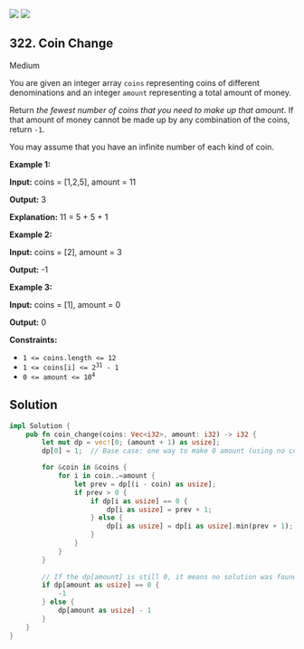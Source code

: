 [![](https://img.shields.io/github/stars/javadev/LeetCode-in-All?label=Stars&style=flat-square)](https://github.com/javadev/LeetCode-in-All)
[![](https://img.shields.io/github/forks/javadev/LeetCode-in-All?label=Fork%20me%20on%20GitHub%20&style=flat-square)](https://github.com/javadev/LeetCode-in-All/fork)

## 322\. Coin Change

Medium

You are given an integer array `coins` representing coins of different denominations and an integer `amount` representing a total amount of money.

Return _the fewest number of coins that you need to make up that amount_. If that amount of money cannot be made up by any combination of the coins, return `-1`.

You may assume that you have an infinite number of each kind of coin.

**Example 1:**

**Input:** coins = [1,2,5], amount = 11

**Output:** 3

**Explanation:** 11 = 5 + 5 + 1

**Example 2:**

**Input:** coins = [2], amount = 3

**Output:** -1

**Example 3:**

**Input:** coins = [1], amount = 0

**Output:** 0

**Constraints:**

*   `1 <= coins.length <= 12`
*   <code>1 <= coins[i] <= 2<sup>31</sup> - 1</code>
*   <code>0 <= amount <= 10<sup>4</sup></code>

## Solution

```rust
impl Solution {
    pub fn coin_change(coins: Vec<i32>, amount: i32) -> i32 {
        let mut dp = vec![0; (amount + 1) as usize];
        dp[0] = 1;  // Base case: one way to make 0 amount (using no coins)

        for &coin in &coins {
            for i in coin..=amount {
                let prev = dp[(i - coin) as usize];
                if prev > 0 {
                    if dp[i as usize] == 0 {
                        dp[i as usize] = prev + 1;
                    } else {
                        dp[i as usize] = dp[i as usize].min(prev + 1);
                    }
                }
            }
        }
        
        // If the dp[amount] is still 0, it means no solution was found
        if dp[amount as usize] == 0 {
            -1
        } else {
            dp[amount as usize] - 1
        }
    }
}
```